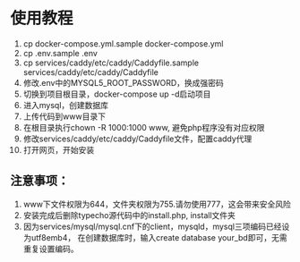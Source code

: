 # 使用教程
1. cp docker-compose.yml.sample  docker-compose.yml
2. cp .env.sample .env
3. cp services/caddy/etc/caddy/Caddyfile.sample services/caddy/etc/caddy/Caddyfile
4. 修改.env中的MYSQL5_ROOT_PASSWORD，换成强密码
5. 切换到项目根目录，docker-compose up -d启动项目
6. 进入mysql，创建数据库
7. 上传代码到www目录下
8. 在根目录执行chown -R 1000:1000 www, 避免php程序没有对应权限
9. 修改services/caddy/etc/caddy/Caddyfile文件，配置caddy代理
10. 打开网页，开始安装

## 注意事项：
1. www下文件权限为644，文件夹权限为755.请勿使用777，这会带来安全风险
2. 安装完成后删除typecho源代码中的install.php, install文件夹
3. 因为services/mysql/mysql.cnf下的client，mysqld，mysql三项编码已经设为utf8emb4，
   在创建数据库时，输入create database your_bd即可，无需重复设置编码。
